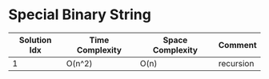 # Special Binary String

| Solution Idx | Time Complexity | Space Complexity | Comment   |
| ------------ | --------------- | ---------------- | --------- |
| 1            | O(n^2)          | O(n)             | recursion |
